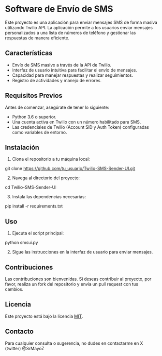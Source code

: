 # Software de Envío de SMS

Este proyecto es una aplicación para enviar mensajes SMS de forma masiva utilizando Twilio API. La aplicación permite a los usuarios enviar mensajes personalizados a una lista de números de teléfono y gestionar las respuestas de manera eficiente.

## Características

- Envío de SMS masivo a través de la API de Twilio.
- Interfaz de usuario intuitiva para facilitar el envío de mensajes.
- Capacidad para manejar respuestas y realizar seguimientos.
- Registro de actividades y manejo de errores.

## Requisitos Previos

Antes de comenzar, asegúrate de tener lo siguiente:

- Python 3.6 o superior.
- Una cuenta activa en Twilio con un número habilitado para SMS.
- Las credenciales de Twilio (Account SID y Auth Token) configuradas como variables de entorno.

## Instalación

1. Clona el repositorio a tu máquina local:

git clone https://github.com/tu_usuario/Twilio-SMS-Sender-UI.git

2. Navega al directorio del proyecto:

cd Twilio-SMS-Sender-UI

3. Instala las dependencias necesarias:

pip install -r requirements.txt


## Uso

1. Ejecuta el script principal:
   
python smsui.py

2. Sigue las instrucciones en la interfaz de usuario para enviar mensajes.

## Contribuciones

Las contribuciones son bienvenidas. Si deseas contribuir al proyecto, por favor, realiza un fork del repositorio y envía un pull request con tus cambios.

## Licencia

Este proyecto está bajo la licencia [MIT](LICENSE.md).

## Contacto

Para cualquier consulta o sugerencia, no dudes en contactarme en X (twitter) @SrMayoZ
